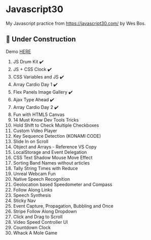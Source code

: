 # Javascript30
My Javascript practice from https://javascript30.com/ by Wes Bos.

## 🚧 Under Construction 
Demo [HERE](https://priscila-une.github.io/Javascript30/ "HERE")
<ol>

 <li>JS Drum Kit ✔️</li>
 <li>JS + CSS Clock ✔️</li>
 <li>CSS Variables and JS ✔️</li>
 <li>Array Cardio Day 1 ✔️</li>
 <li>Flex Panels Image Gallery ✔️</li>
 <li>Ajax Type Ahead ✔️</li>
 <li>Array Cardio Day 2 ✔️</li>
 <li>Fun with HTML5 Canvas</li>
 <li>14 Must Know Dev Tools Tricks</li>
 <li>Hold Shift to Check Multiple Checkboxes</li>
 <li>Custom Video Player</li>
 <li>Key Sequence Detection (KONAMI CODE)</li>
 <li>Slide In on Scroll</li>
 <li>Object and Arrays - Reference VS Copy</li>
 <li>LocalStorage and Event Delegation</li>
 <li>CSS Text Shadow Mouse Move Effect</li>
 <li>Sorting Band Names without articles</li>
 <li>Tally String Times with Reduce</li>
 <li>Unreal Webcam Fun</li>
 <li>Native Speech Recognition</li>
 <li>Geolocation based Speedometer and Compass</li>
 <li>Follow Along Links</li>
 <li>Speech Synthesis</li>
 <li>Sticky Nav</li>
 <li>Event Capture, Propagation, Bubbling and Once</li>
 <li>Stripe Follow Along Dropdown</li>
 <li>Click and Drag to Scroll</li>
 <li>Video Speed Controller UI</li>
 <li>Countdown Clock</li>
 <li>Whack A Mole Game</li>
</ol>
